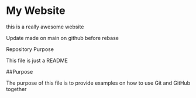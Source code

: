 # My Website

this is a really awesome website

Update made on main on github before rebase

Repository Purpose

This file is just a README

##Purpose

The purpose of this file is to provide examples
on how to use Git and GitHub together
